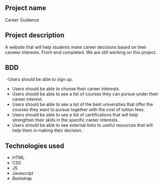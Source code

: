 ## Project name
Career Guidance
​
## Project description
A website that will help students make career decisions based on their careeer interests. 
Front-end completed. We are still working on this project.

## BDD
    
​ -Users should be able to sign up.
 - Users should be able to choose their career interests. 
 - Users should be able to see  a list of courses they can pursue under their career interest. 
 - Users should be able to see a  list of  the best universities that offer the courses they want to pursue together with the cost of tuition fees.
 - Users should be able to see a list of certifications that will help strengthen their skills in the specific career interests. 
 - Users should be able to see external links to  useful resources that will help them in making their decision.
   ​
## Technologies used
 - HTML
 - CSS
 - JS
 - Javascript
 - Bootstrap
  
